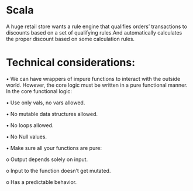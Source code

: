 # Scala
A huge retail store wants a rule engine that qualifies orders’ transactions to discounts based  on a set of qualifying rules.And automatically calculates the proper discount based on some calculation rules.



# Technical considerations:

• We can have wrappers of impure functions to interact with the outside world. 
However, the core logic must be written in a pure functional manner. 
In the core functional logic:

• Use only vals, no vars allowed.

• No mutable data structures allowed.

• No loops allowed.

• No Null values.

• Make sure all your functions are pure:

o Output depends solely on input.

o Input to the function doesn’t get mutated.

o Has a predictable behavior.
